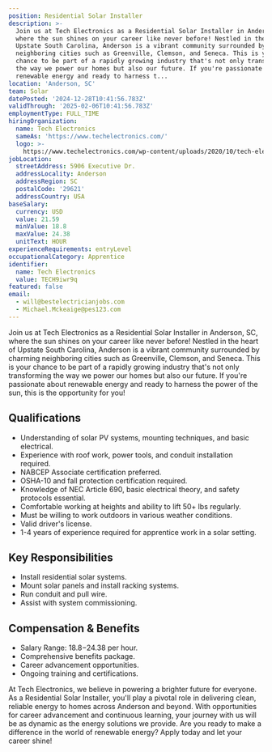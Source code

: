 ```yaml
---
position: Residential Solar Installer
description: >-
  Join us at Tech Electronics as a Residential Solar Installer in Anderson, SC,
  where the sun shines on your career like never before! Nestled in the heart of
  Upstate South Carolina, Anderson is a vibrant community surrounded by charming
  neighboring cities such as Greenville, Clemson, and Seneca. This is your
  chance to be part of a rapidly growing industry that's not only transforming
  the way we power our homes but also our future. If you're passionate about
  renewable energy and ready to harness t...
location: 'Anderson, SC'
team: Solar
datePosted: '2024-12-28T10:41:56.783Z'
validThrough: '2025-02-06T10:41:56.783Z'
employmentType: FULL_TIME
hiringOrganization:
  name: Tech Electronics
  sameAs: 'https://www.techelectronics.com/'
  logo: >-
    https://www.techelectronics.com/wp-content/uploads/2020/10/tech-electronics-logo.png
jobLocation:
  streetAddress: 5906 Executive Dr.
  addressLocality: Anderson
  addressRegion: SC
  postalCode: '29621'
  addressCountry: USA
baseSalary:
  currency: USD
  value: 21.59
  minValue: 18.8
  maxValue: 24.38
  unitText: HOUR
experienceRequirements: entryLevel
occupationalCategory: Apprentice
identifier:
  name: Tech Electronics
  value: TECH9iwr9q
featured: false
email:
  - will@bestelectricianjobs.com
  - Michael.Mckeaige@pes123.com
---
```




Join us at Tech Electronics as a Residential Solar Installer in Anderson, SC, where the sun shines on your career like never before! Nestled in the heart of Upstate South Carolina, Anderson is a vibrant community surrounded by charming neighboring cities such as Greenville, Clemson, and Seneca. This is your chance to be part of a rapidly growing industry that's not only transforming the way we power our homes but also our future. If you're passionate about renewable energy and ready to harness the power of the sun, this is the opportunity for you!

## Qualifications

- Understanding of solar PV systems, mounting techniques, and basic electrical.
- Experience with roof work, power tools, and conduit installation required.
- NABCEP Associate certification preferred.
- OSHA-10 and fall protection certification required.
- Knowledge of NEC Article 690, basic electrical theory, and safety protocols essential.
- Comfortable working at heights and ability to lift 50+ lbs regularly.
- Must be willing to work outdoors in various weather conditions.
- Valid driver's license.
- 1-4 years of experience required for apprentice work in a solar setting.

## Key Responsibilities

- Install residential solar systems.
- Mount solar panels and install racking systems.
- Run conduit and pull wire.
- Assist with system commissioning.

## Compensation & Benefits

- Salary Range: $18.8-$24.38 per hour.
- Comprehensive benefits package.
- Career advancement opportunities.
- Ongoing training and certifications.

At Tech Electronics, we believe in powering a brighter future for everyone. As a Residential Solar Installer, you'll play a pivotal role in delivering clean, reliable energy to homes across Anderson and beyond. With opportunities for career advancement and continuous learning, your journey with us will be as dynamic as the energy solutions we provide. Are you ready to make a difference in the world of renewable energy? Apply today and let your career shine!
